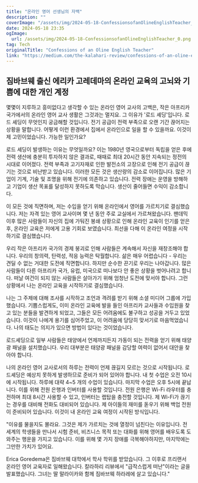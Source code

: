 ```yaml
---
title: "온라인 영어 선생님의 자백"
description: ""
coverImage: "/assets/img/2024-05-18-ConfessionsofanOlineEnglishTeacher_0.png"
date: 2024-05-18 23:35
ogImage: 
  url: /assets/img/2024-05-18-ConfessionsofanOlineEnglishTeacher_0.png
tag: Tech
originalTitle: "Confessions of an Oline English Teacher"
link: "https://medium.com/the-kalahari-review/confessions-of-an-oline-english-teacher-19821e795016"
---
```



## 짐바브웨 출신 에리카 고레데마의 온라인 교육의 고뇌와 기쁨에 대한 개인 계정

몇몇이 지루하고 흥미없다고 생각할 수 있는 온라인 영어 교사의 고백은, 작은 아프리카 국가에서의 온라인 영어 교사 생활은 그것과는 멀지요. 그 이유가 '로드 셰딩'입니다. 로드 셰딩이 무엇인지 궁금해할 것입니다. 전기 공급이 전력 부족으로 오랜 기간 끊어지는 상황을 말합니다. 어떻게 이런 환경에서 집에서 온라인으로 일을 할 수 있을까요. 이것이 제 고민이었습니다. 가능한 일인가요?

로드 셰딩이 발생하는 이유는 무엇일까요? 이는 1980년 영국으로부터 독립을 얻은 후에 전력 생산에 충분히 투자하지 않은 결과로, 때때로 최대 20시간 동안 지속되는 정전의 시대로 이어졌다. 전력 부족과 고기자재로 인한 발전소의 고장으로 인해 전기 공급이 끊기는 것으로 비난받고 있습니다. 이러한 모든 것은 생산량의 감소로 이어집니다. 많은 기업이 기계, 기술 및 조명을 위해 전기에 의존하고 있습니다. 전력 장애는 운영을 방해하고 기업이 생산 목표를 달성하지 못하도록 막습니다. 생산이 줄어들면 수익이 감소합니다.

이 모든 것에 직면하며, 저는 수입을 얻기 위해 온라인에서 영어를 가르치기로 결심했습니다. 저는 자격 있는 영어 교사이며 몇 년 동안 주로 교실에서 가르쳐왔습니다. 팬데믹 이후 많은 사람들이 자신의 집에 가둬진 봉쇄 상황으로 인해 온라인 교육이 인기를 얻은 후, 온라인 교육은 저에게 고용 기회로 보였습니다. 최선을 다해 이 온라인 여정을 시작하기로 결심했습니다.

<div class="content-ad"></div>

우리 작은 아프리카 국가의 경제 붕괴로 인해 사람들은 계속해서 자신을 재창조해야 합니다. 우리의 창의력, 탄력성, 적응 능력은 탁월합니다. 삶은 매우 어렵습니다 - 우리는 견딜 수 없는 거대한 도전에 직면합니다. 하지만 순수한 끈기로 우리는 나아갑니다. 많은 사람들이 다른 아프리카 국가, 유럽, 미국으로 떠나보다 안 좋은 상황을 벗어나려고 합니다. 떠날 여건이 되지 않는 사람들은 살아가기 위해 엄청난 도전에 맞서야 합니다. 그런 상황에서 나는 온라인 교육을 시작하기로 결심했습니다.

나는 그 주제에 대해 조사를 시작하고 조언과 격려를 받기 위해 소셜 미디어 그룹에 가입했습니다. 기쁨스럽게도, 이미 온라인 교육에 발을 들인 아프리카 교사들과 수입원을 찾고 있는 분들을 발견하게 되었고, 그들은 모든 어려움에도 불구하고 성공을 거두고 있었습니다. 이것이 나에게 용기를 심어주었고, 이 어려움에 당당히 맞서기로 마음먹었습니다. 나의 태도는 의지가 있으면 방법이 있다는 것이었습니다.

로드셰딩으로 일부 사람들은 태양에서 언제까지든지 가동이 되는 전력을 얻기 위해 태양광 패널을 설치했습니다. 우리 대부분은 태양광 패널을 감당할 여력이 없어서 대안을 찾아야 합니다.

나의 온라인 영어 교사로서의 하루는 전력이 언제 끊길지 모르는 것으로 시작됩니다. 로드셰딩은 예상치 못하게 발생하므로 준비가 되어 있어야 합니다. 내 첫 수업은 오전 10시에 시작됩니다. 하루에 대략 4~5 개의 수업이 있습니다. 마지막 수업은 오후 5시에 끝납니다. 이를 위해 전원 은행과 인버터를 사용할 것입니다. 전원 은행은 Wi-Fi 라우터를 충전하며 최대 8시간 사용할 수 있고, 인버터는 랩탑을 충전할 것입니다. 제 Wi-Fi가 끊기는 경우를 대비해 전화도 대비되어 있습니다. 제 아이들의 재미를 돋우기 위해 백업 전원이 준비되어 있습니다. 이것이 내 온라인 교육 여정이 시작된 방식입니다.

<div class="content-ad"></div>

"이유를 물을지도 몰라요. 그것은 제가 가르치는 것에 열정이 넘친다는 이유입니다. 전 세계의 학생들을 만나서 시험 준비, 비즈니스 목적 또는 대화를 위해 영어를 배우도록 도와주는 행운을 가지고 있습니다. 이를 위해 몇 가지 장애를 극복해야하지만, 마지막에는 그만한 가치가 있어요.

Erica Goredema은 짐바브웨 대학에서 학사 학위를 받았습니다. 그 이후로 프리랜서 온라인 영어 교육자로 일해왔습니다. 칼라하리 리뷰에서 "급작스럽게 떠난"이라는 글을 발표했습니다. 그녀는 딸 말라이카와 함께 짐바브웨 하라레에 살고 있습니다."